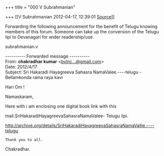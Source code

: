 +++
title = "000 V Subrahmanian"

+++
[[V Subrahmanian	2012-04-17, 12:39:01 [Source](https://groups.google.com/g/bvparishat/c/JEk90pgxhl4)]]



Forwarding the following announcement for the benefit of Telugu knowing members of this forum. Someone can take up the conversion of the Telugu lipi to Devanagari for wider readership/use.  
  
subrahmanian.v  
  

---------- Forwarded message ----------  
From: **chakradhar kumar** \<[bvlnc...@gmail.com]()\>  
Date: 2012/4/17  
Subject: Sri Hakaradi Hayagreeva Sahasra NamaValee.----telugu - Bellamkonda rama raya kavi  
  
Hari Om !  
  
Namaskaram,  
  
 Here with i am enclosing one digital book link with this  
  
 mail.SriHakaradiHayagreevaSahasraNamaValee- Telugu lipi.  
  
<http://archive.org/details/SriHakaradiHayagreevaSahasraNamaVallie.----telugu>  
  
    Thank you to all.  
  
  
Chakradhar.  

  

